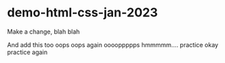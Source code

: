 # demo-html-css-jan-2023

Make a change, blah blah

And add this too
oops
oops again
ooooppppps
hmmmmm.... practice
okay practice again
